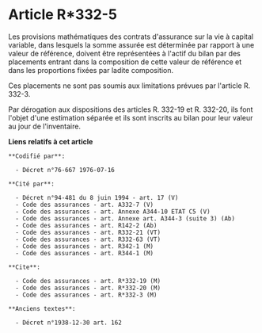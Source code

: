 # Article R*332-5

Les provisions mathématiques des contrats d'assurance sur la vie à capital variable, dans lesquels la somme assurée est
déterminée par rapport à une valeur de référence, doivent être représentées à l'actif du bilan par des placements entrant
dans la composition de cette valeur de référence et dans les proportions fixées par ladite composition.

Ces placements ne sont pas soumis aux limitations prévues par l'article R. 332-3.

Par dérogation aux dispositions des articles R. 332-19 et R. 332-20, ils font l'objet d'une estimation séparée et ils sont
inscrits au bilan pour leur valeur au jour de l'inventaire.

**Liens relatifs à cet article**

	**Codifié par**:

	  - Décret n°76-667 1976-07-16

	**Cité par**:

	  - Décret n°94-481 du 8 juin 1994 - art. 17 (V)
	  - Code des assurances - art. A332-7 (V)
	  - Code des assurances - art. Annexe A344-10 ETAT C5 (V)
	  - Code des assurances - art. Annexe art. A344-3 (suite 3) (Ab)
	  - Code des assurances - art. R142-2 (Ab)
	  - Code des assurances - art. R332-21 (VT)
	  - Code des assurances - art. R332-63 (VT)
	  - Code des assurances - art. R342-1 (M)
	  - Code des assurances - art. R344-1 (M)

	**Cite**:

	  - Code des assurances - art. R*332-19 (M)
	  - Code des assurances - art. R*332-20 (M)
	  - Code des assurances - art. R*332-3 (M)

	**Anciens textes**:

	  - Décret n°1938-12-30 art. 162

